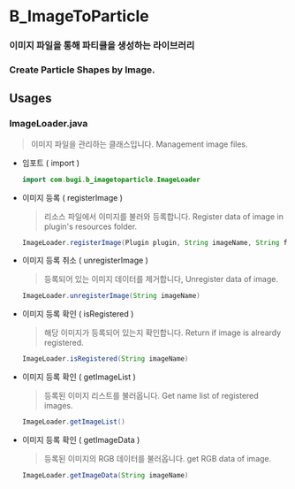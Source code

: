 # B_ImageToParticle
### 이미지 파일을 통해 파티클을 생성하는 라이브러리
### Create Particle Shapes by Image.

## Usages
### ImageLoader.java
> 이미지 파일을 관리하는 클래스입니다. 
> Management image files.
* 임포트 ( import )
	```java
	import com.bugi.b_imagetoparticle.ImageLoader
	```

* 이미지 등록 ( registerImage )
	> 리소스 파일에서 이미지를 불러와 등록합니다.
	> Register data of image in plugin's resources folder.
	```java
	ImageLoader.registerImage(Plugin plugin, String imageName, String fileName)
	```

* 이미지 등록 취소 ( unregisterImage )
	> 등록되어 있는 이미지 데이터를 제거합니다,
	> Unregister data of image.
	```java
	ImageLoader.unregisterImage(String imageName)
	```

* 이미지 등록 확인 ( isRegistered )
	> 해당 이미지가 등록되어 있는지 확인합니다.
	> Return if image is alreardy registered.
	```java
	ImageLoader.isRegistered(String imageName)
	```

* 이미지 등록 확인 ( getImageList )
	> 등록된 이미지 리스트를 불러옵니다.
	> Get name list of registered images.
	```java
	ImageLoader.getImageList()
	```

* 이미지 등록 확인 ( getImageData )
	> 등록된 이미지의 RGB 데이터를 불러옵니다.
	> get RGB data of image.
	```java
	ImageLoader.getImageData(String imageName)
	```
